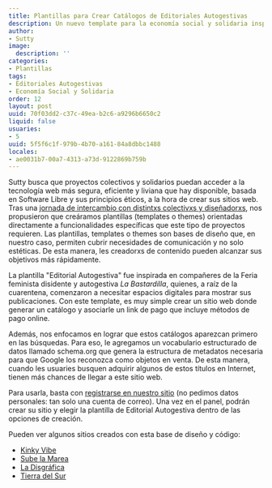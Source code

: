 ```yaml
---
title: Plantillas para Crear Catálogos de Editoriales Autogestivas
description: Un nuevo template para la economía social y solidaria inspirado en proyectos de edición
author:
- Sutty
image:
  description: ''
categories:
- Plantillas
tags:
- Editoriales Autogestivas
- Economía Social y Solidaria
order: 12
layout: post
uuid: 70f03dd2-c37c-49ea-b2c6-a9296b6650c2
liquid: false
usuaries:
- 5
uuid: 5f5f6c1f-979b-4b70-a161-84a8dbbc1488
locales:
- ae0031b7-00a7-4313-a73d-9122869b759b
---
```


Sutty busca que proyectos colectivos y solidarios puedan acceder a la tecnología web más segura, eficiente y liviana que hay disponible, basada en Software Libre y sus principios éticos, a la hora de crear sus sitios web. Tras una [jornada de intercambio con distintxs colectivxs y diseñadorxs](https://sutty.nl/tuvimos-nuestra-primera-jornada-de-intercambio/), nos propusieron que creáramos plantillas (templates o themes) orientadas directamente a funcionalidades específicas que este tipo de proyectos requieren. Las plantillas, templates o themes son bases de diseño que, en nuestro caso, permiten cubrir necesidades de comunicación y no solo estéticas. De esta manera, les creadorxs de contenido pueden alcanzar sus objetivos más rápidamente.

La plantilla "Editorial Autogestiva" fue inspirada en compañeres de la Feria feminista disidente y autogestiva _La Bastardilla_, quienes, a raíz de la cuarentena, comenzaron a necesitar espacios digitales para mostrar sus publicaciones. Con este template, es muy simple crear un sitio web donde generar un catálogo y asociarle un link de pago que incluye métodos de pago online.

Además, nos enfocamos en lograr que estos catálogos aparezcan primero en las búsquedas. Para eso, le agregamos un vocabulario estructurado de datos llamado schema.org que genera la estructura de metadatos necesaria para que Google los reconozca como objetos en venta. De esta manera, cuando les usuaries busquen adquirir algunos de estos títulos en Internet, tienen más chances de llegar a este sitio web.

Para usarla, basta con [registrarse en nuestro sitio](https://panel.sutty.nl/usuaries/sign_in) (no pedimos datos personales: tan solo una cuenta de correo). Una vez en el panel, podrán crear su sitio y elegir la plantilla de Editorial Autogestiva dentro de las opciones de creación.

Pueden ver algunos sitios creados con esta base de diseño y código:

- [Kinky Vibe](https://kinkyvibe.sutty.nl/)
- [Sube la Marea](https://subelamarea.sutty.nl/)
- [La Disgráfica](https://ladisgrafica.sutty.nl/)
- [Tierra del Sur](https://tierradelsur.sutty.nl/)
